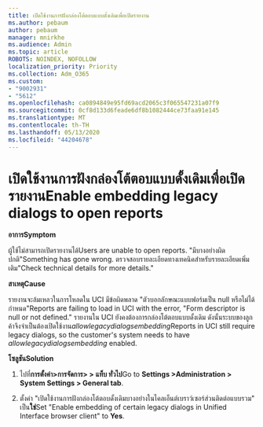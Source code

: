 ```yaml
---
title: เปิดใช้งานการฝังกล่องโต้ตอบแบบดั้งเดิมเพื่อเปิดรายงาน
ms.author: pebaum
author: pebaum
manager: mnirkhe
ms.audience: Admin
ms.topic: article
ROBOTS: NOINDEX, NOFOLLOW
localization_priority: Priority
ms.collection: Adm_O365
ms.custom:
- "9002931"
- "5612"
ms.openlocfilehash: ca0894849e95fd69acd2065c3f065547231a07f9
ms.sourcegitcommit: 0cf8d133d6feade6df8b1082444ce73faa91e145
ms.translationtype: MT
ms.contentlocale: th-TH
ms.lasthandoff: 05/13/2020
ms.locfileid: "44204678"
---
```

# <a name="enable-embedding-legacy-dialogs-to-open-reports"></a><span data-ttu-id="f7265-102">เปิดใช้งานการฝังกล่องโต้ตอบแบบดั้งเดิมเพื่อเปิดรายงาน</span><span class="sxs-lookup"><span data-stu-id="f7265-102">Enable embedding legacy dialogs to open reports</span></span>

<span data-ttu-id="f7265-103">**อาการ**</span><span class="sxs-lookup"><span data-stu-id="f7265-103">**Symptom**</span></span>

<span data-ttu-id="f7265-104">ผู้ใช้ไม่สามารถเปิดรายงานได้</span><span class="sxs-lookup"><span data-stu-id="f7265-104">Users are unable to open reports.</span></span> <span data-ttu-id="f7265-105">"มีบางอย่างผิดปกติ</span><span class="sxs-lookup"><span data-stu-id="f7265-105">"Something has gone wrong.</span></span> <span data-ttu-id="f7265-106">ตรวจสอบรายละเอียดทางเทคนิคสําหรับรายละเอียดเพิ่มเติม"</span><span class="sxs-lookup"><span data-stu-id="f7265-106">Check technical details for more details."</span></span>

<span data-ttu-id="f7265-107">**สาเหตุ**</span><span class="sxs-lookup"><span data-stu-id="f7265-107">**Cause**</span></span>

<span data-ttu-id="f7265-108">รายงานจะล้มเหลวในการโหลดใน UCI มีข้อผิดพลาด "ตัวบอกลักษณะแบบฟอร์มเป็น null หรือไม่ได้กําหนด"</span><span class="sxs-lookup"><span data-stu-id="f7265-108">Reports are failing to load in UCI with the error, "Form descriptor is null or not defined."</span></span> <span data-ttu-id="f7265-109">รายงานใน UCI ยังคงต้องการกล่องโต้ตอบแบบดั้งเดิม ดังนั้นระบบของลูกค้าจึงจําเป็นต้องเปิดใช้งาน*allowlegacydialogsembedding*</span><span class="sxs-lookup"><span data-stu-id="f7265-109">Reports in UCI still require legacy dialogs, so the customer's system needs to have *allowlegacydialogsembedding* enabled.</span></span>

<span data-ttu-id="f7265-110">**โซลูชัน**</span><span class="sxs-lookup"><span data-stu-id="f7265-110">**Solution**</span></span>

1. <span data-ttu-id="f7265-111">ไปที่**การตั้งค่า>การจัดการ> > แท็บ ทั่วไป**</span><span class="sxs-lookup"><span data-stu-id="f7265-111">Go to **Settings >Administration > System Settings > General tab**.</span></span>

2. <span data-ttu-id="f7265-112">ตั้งค่า "เปิดใช้งานการฝังกล่องโต้ตอบดั้งเดิมบางอย่างในไคลเอ็นต์เบราว์เซอร์ส่วนติดต่อแบบรวม" เป็น**ใช่**</span><span class="sxs-lookup"><span data-stu-id="f7265-112">Set "Enable embedding of certain legacy dialogs in Unified Interface browser client" to **Yes**.</span></span>
